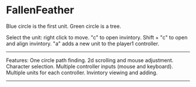 FallenFeather
=============

Blue circle is the first unit.
Green circle is a tree.

Select the unit:
right click to move.
"c" to open invintory.
Shift + "c" to open and align invintory.
"a" adds a new unit to the player1 controller.


************

Features:
One circle path finding.
2d scrolling and mouse adjustment.
Character selection.
Multiple controller inputs (mouse and keyboard).
Multiple units for each controller.
Invintory viewing and adding.

************








